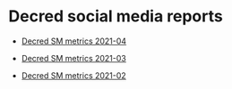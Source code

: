 # Decred social media reports

- [Decred SM metrics 2021-04](posts/20210506.1.md)

- [Decred SM metrics 2021-03](posts/20210407.1.md)

- [Decred SM metrics 2021-02](posts/20210306.1.md)
